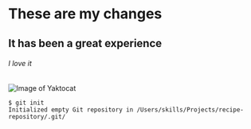 <h1>These are my changes</h1>
<h2>It has been a great experience</h2>
<h6>I love it</h6>

![Image of Yaktocat](https://octodex.github.com/images/yaktocat.png)

```
$ git init
Initialized empty Git repository in /Users/skills/Projects/recipe-repository/.git/
```
